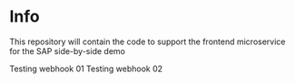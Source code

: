 # Info

This repository will contain the code to support the frontend microservice for the SAP side-by-side demo

Testing webhook 01
Testing webhook 02
